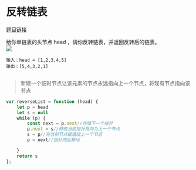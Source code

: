 # 反转链表
<a href="https://leetcode-cn.com/problems/reverse-linked-list/" target="_blank">题目链接</a>

<div>给你单链表的头节点 head ，请你反转链表，并返回反转后的链表。</div>
<div><img src="https://assets.leetcode.com/uploads/2021/02/19/rev1ex1.jpg"/></div>

```
输入：head = [1,2,3,4,5]
输出：[5,4,3,2,1]
 
```

> 新建一个临时节点让该元素的节点永远指向上一个节点，将现有节点指向该节点

```js
var reverseList = function (head) {
    let p = head
    let s = null
    while (p) {
        const next = p.next//存储下一个指针
        p.next = s//修改当前指针指向为上一个节点
        s = p//将当前节点赋值给上一个节点
        p = next//指针向后移动

    }
    return s
};
```